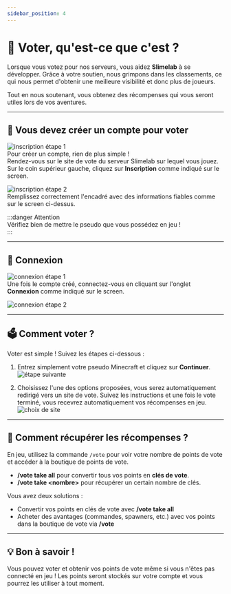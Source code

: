 ```yaml
---
sidebar_position: 4
---
```


# 🎫 Voter, qu'est-ce que c'est ?

Lorsque vous votez pour nos serveurs, vous aidez **Slimelab** à se développer. Grâce à votre soutien, nous grimpons dans les classements, ce qui nous permet d'obtenir une meilleure visibilité et donc plus de joueurs.

Tout en nous soutenant, vous obtenez des récompenses qui vous seront utiles lors de vos aventures.

---

## 📝 Vous devez créer un compte pour voter 

![inscription étape 1](/img/votes/vote1.png)  
Pour créer un compte, rien de plus simple !  
Rendez-vous sur le site de vote du serveur Slimelab sur lequel vous jouez. Sur le coin supérieur gauche, cliquez sur **Inscription** comme indiqué sur le screen.

![inscription étape 2](/img/votes/vote2.png)  
Remplissez correctement l'encadré avec des informations fiables comme sur le screen ci-dessus.  

:::danger Attention  
Vérifiez bien de mettre le pseudo que vous possédez en jeu !  
:::


---

## 🔑 Connexion

![connexion étape 1](/img/votes/vote3.png)  
Une fois le compte créé, connectez-vous en cliquant sur l'onglet **Connexion** comme indiqué sur le screen.

![connexion étape 2](/img/votes/vote4.png)

---

## 🗳️ Comment voter ?

Voter est simple ! Suivez les étapes ci-dessous :

1. Entrez simplement votre pseudo Minecraft et cliquez sur **Continuer**.  
   ![étape suivante](/img/votes/vote5.png)

2. Choisissez l'une des options proposées, vous serez automatiquement redirigé vers un site de vote. Suivez les instructions et une fois le vote terminé, vous recevrez automatiquement vos récompenses en jeu.  
   ![choix de site](/img/votes/vote6.png)

---

## 🎁 Comment récupérer les récompenses ?

En jeu, utilisez la commande `/vote` pour voir votre nombre de points de vote et accéder à la boutique de points de vote.

- **/vote take all** pour convertir tous vos points en **clés de vote**.
- **/vote take &lt;nombre&gt;** pour récupérer un certain nombre de clés.

Vous avez deux solutions :

- Convertir vos points en clés de vote avec **/vote take all**
- Acheter des avantages (commandes, spawners, etc.) avec vos points dans la boutique de vote via **/vote**

---

## 💡 Bon à savoir !

Vous pouvez voter et obtenir vos points de vote même si vous n'êtes pas connecté en jeu ! Les points seront stockés sur votre compte et vous pourrez les utiliser à tout moment.

[^1]: This is the footnote text.

